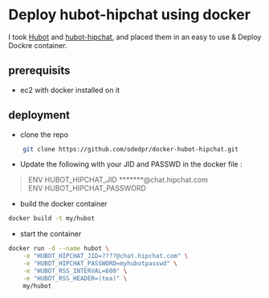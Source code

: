 # Deploy hubot-hipchat using docker

I took [Hubot](https://github.com/github/hubot) and [hubot-hipchat](https://github.com/hipchat/hubot-hipchat), 
and placed them in an easy to use & Deploy Dockre container. 

## prerequisits

- ec2 with docker installed on it

## deployment
- clone the repo
```bash
    git clone https://github.com/odedpr/docker-hubot-hipchat.git
```
- Update the following with your JID and PASSWD in the docker file :
> ENV     HUBOT_HIPCHAT_JID *******@chat.hipchat.com<br/>
> ENV     HUBOT_HIPCHAT_PASSWORD

- build the docker container
```bash
docker build -t my/hubot
```
- start the container
```bash
docker run -d --name hubot \
    -e "HUBOT_HIPCHAT_JID=????@chat.hipchat.com" \
    -e "HUBOT_HIPCHAT_PASSWORD=myhubotpasswd" \
    -e "HUBOT_RSS_INTERVAL=600" \
    -e "HUBOT_RSS_HEADER=(tea)" \
    my/hubot
```

